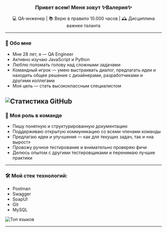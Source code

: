 <h3 align="center">
  Привет всем! Меня зовут ✨Валерия✨ 
</h3>

<p align="center">
  💻 QA-инженер | 📚 Верю в правило 10.000 часов | 🕰️ Дисциплина важнее таланта
</p>

---

### 👧 Обо мне

-  Мне 28 лет, я — QA Engineer
-  Активно изучаю JavaScript и Python
-  Люблю поломать голову над сложными задачами
-  Командный игрок — умею выстраивать диалог, предлагать идеи и находить общее решение с дизайнерами, разработчиками и другими коллегами 
-  Моя цель — стать высококлассным специалистом

  ![Статистика GitHub](https://github-readme-stats.vercel.app/api?username=LovelessReal&show_icons=true&theme=radical&cache_seconds=1800)
---

### 🧩  Моя роль в команде

- Пишу понятную и структурированную документацию
- Поддерживаю открытую коммуникацию со всеми членами команды  
- Предлагаю идеи и улучшения — как для текущих задач, так и «на вырост»  
- Провожу ручное тестирование и внимательно проверяю фичи  
- Делюсь опытом с другими тестировщиками и перенимаю лучшие практики
---

### 🛠️ Мой стек технологий:

- Postman
- Swagger
- SoapUI
- Git
- MySQL


![Топ языков](https://github-readme-stats.vercel.app/api/top-langs/?username=LovelessReal&layout=compact&theme=radical&cache_seconds=1800) 

---




